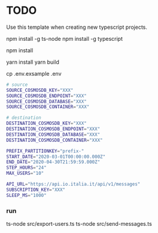 # TODO

Use this template when creating new typescript projects.

npm install -g ts-node
npm install -g typescript

npm install

yarn install
yarn build

cp .env.exsample .env

```bash
# source
SOURCE_COSMOSDB_KEY="XXX"
SOURCE_COSMOSDB_ENDPOINT="XXX"
SOURCE_COSMOSDB_DATABASE="XXX"
SOURCE_COSMOSDB_CONTAINER="XXX"

# destination
DESTINATION_COSMOSDB_KEY="XXX"
DESTINATION_COSMOSDB_ENDPOINT="XXX"
DESTINATION_COSMOSDB_DATABASE="XXX"
DESTINATION_COSMOSDB_CONTAINER="XXX"

PREFIX_PARTITIONKEY="prefix-"
START_DATE="2020-03-01T00:00:00.000Z"
END_DATE="2020-04-30T21:59:59.000Z"
STEP_HOURS="24"
MAX_USERS="10"

API_URL="https://api.io.italia.it/api/v1/messages"
SUBSCRIPTION_KEY="XXX"
SLEEP_MS="1000"
```

### run 

ts-node src/export-users.ts
ts-node src/send-messages.ts

